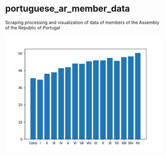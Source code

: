 # portuguese_ar_member_data
 Scraping processing and visualization of data of members of the Assembly of the Republic of Portugal

![Average age by legislature](./outputs/Legis_av.png)
